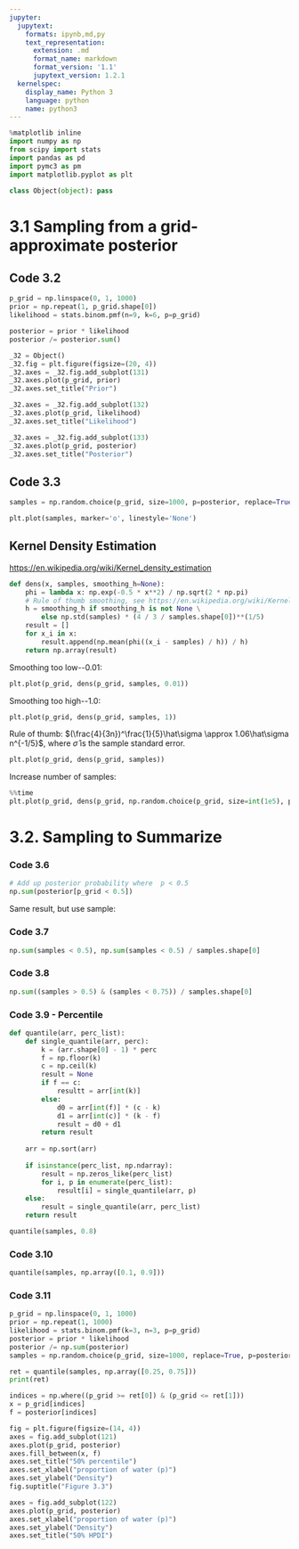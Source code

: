 ```yaml
---
jupyter:
  jupytext:
    formats: ipynb,md,py
    text_representation:
      extension: .md
      format_name: markdown
      format_version: '1.1'
      jupytext_version: 1.2.1
  kernelspec:
    display_name: Python 3
    language: python
    name: python3
---
```


```python
%matplotlib inline
import numpy as np
from scipy import stats
import pandas as pd
import pymc3 as pm
import matplotlib.pyplot as plt

class Object(object): pass
```

# 3.1 Sampling from a grid-approximate posterior


## Code 3.2

```python
p_grid = np.linspace(0, 1, 1000)
prior = np.repeat(1, p_grid.shape[0])
likelihood = stats.binom.pmf(n=9, k=6, p=p_grid)

posterior = prior * likelihood
posterior /= posterior.sum()

_32 = Object()
_32.fig = plt.figure(figsize=(20, 4))
_32.axes = _32.fig.add_subplot(131)
_32.axes.plot(p_grid, prior)
_32.axes.set_title("Prior")

_32.axes = _32.fig.add_subplot(132)
_32.axes.plot(p_grid, likelihood)
_32.axes.set_title("Likelihood")

_32.axes = _32.fig.add_subplot(133)
_32.axes.plot(p_grid, posterior)
_32.axes.set_title("Posterior")
```

## Code 3.3

```python
samples = np.random.choice(p_grid, size=1000, p=posterior, replace=True)
```

```python
plt.plot(samples, marker='o', linestyle='None')
```

## Kernel Density Estimation

https://en.wikipedia.org/wiki/Kernel_density_estimation

```python
def dens(x, samples, smoothing_h=None):
    phi = lambda x: np.exp(-0.5 * x**2) / np.sqrt(2 * np.pi)
    # Rule of thumb smoothing, see https://en.wikipedia.org/wiki/Kernel_density_estimation
    h = smoothing_h if smoothing_h is not None \
        else np.std(samples) * (4 / 3 / samples.shape[0])**(1/5)
    result = []
    for x_i in x:
        result.append(np.mean(phi((x_i - samples) / h)) / h)
    return np.array(result)
```

Smoothing too low--$0.01$:

```python
plt.plot(p_grid, dens(p_grid, samples, 0.01))
```

Smoothing too high--$1.0$:

```python
plt.plot(p_grid, dens(p_grid, samples, 1))
```

Rule of thumb: $(\frac{4}{3n})^\frac{1}{5}\hat\sigma \approx 1.06\hat\sigma n^{-1/5}$, where $\hat\sigma$ is the sample standard error.

```python
plt.plot(p_grid, dens(p_grid, samples))
```

Increase number of samples:

```python
%%time
plt.plot(p_grid, dens(p_grid, np.random.choice(p_grid, size=int(1e5), p=posterior, replace=True)))
```

# 3.2. Sampling to Summarize


### Code 3.6

```python
# Add up posterior probability where  p < 0.5
np.sum(posterior[p_grid < 0.5])
```

Same result, but use sample:


### Code 3.7

```python
np.sum(samples < 0.5), np.sum(samples < 0.5) / samples.shape[0]
```

### Code 3.8

```python
np.sum((samples > 0.5) & (samples < 0.75)) / samples.shape[0]
```

### Code 3.9 - Percentile

```python
def quantile(arr, perc_list):
    def single_quantile(arr, perc):
        k = (arr.shape[0] - 1) * perc
        f = np.floor(k)
        c = np.ceil(k)
        result = None
        if f == c:
            resultt = arr[int(k)]
        else:
            d0 = arr[int(f)] * (c - k)
            d1 = arr[int(c)] * (k - f)
            result = d0 + d1
        return result
    
    arr = np.sort(arr)
    
    if isinstance(perc_list, np.ndarray):
        result = np.zeros_like(perc_list)
        for i, p in enumerate(perc_list):
            result[i] = single_quantile(arr, p)
    else:
        result = single_quantile(arr, perc_list)
    return result
```

```python
quantile(samples, 0.8)
```

### Code 3.10

```python
quantile(samples, np.array([0.1, 0.9]))
```

### Code 3.11

```python
p_grid = np.linspace(0, 1, 1000)
prior = np.repeat(1, 1000)
likelihood = stats.binom.pmf(k=3, n=3, p=p_grid)
posterior = prior * likelihood
posterior /= np.sum(posterior)
samples = np.random.choice(p_grid, size=1000, replace=True, p=posterior)
```

```python
ret = quantile(samples, np.array([0.25, 0.75]))
print(ret)
```

```python
indices = np.where((p_grid >= ret[0]) & (p_grid <= ret[1]))
x = p_grid[indices]
f = posterior[indices]

fig = plt.figure(figsize=(14, 4))
axes = fig.add_subplot(121)
axes.plot(p_grid, posterior)
axes.fill_between(x, f)
axes.set_title("50% percentile")
axes.set_xlabel("proportion of water (p)")
axes.set_ylabel("Density")
fig.suptitle("Figure 3.3")

axes = fig.add_subplot(122)
axes.plot(p_grid, posterior)
axes.set_xlabel("proportion of water (p)")
axes.set_ylabel("Density")
axes.set_title("50% HPDI")
```

```python

```

